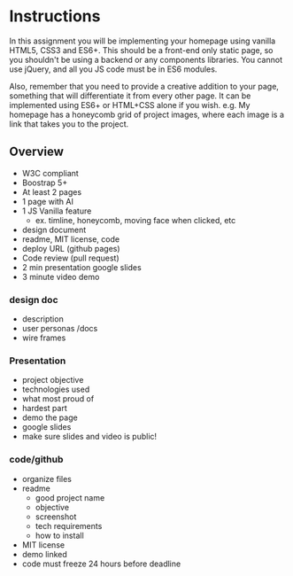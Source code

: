 # Instructions

In this assignment you will be implementing your homepage using vanilla HTML5, CSS3 and ES6+. This should be a front-end only static page, so you shouldn't be using a backend or any components libraries. You cannot use jQuery, and all you JS code must be in ES6 modules. 

Also, remember that you need to provide a creative addition to your page, something that will differentiate it from every other page. It can be implemented using ES6+ or HTML+CSS alone if you wish. e.g. My homepage has a honeycomb grid of project images, where each image is a link that takes you to the project.  

## Overview
* W3C compliant 
* Boostrap 5+
* At least 2 pages 
* 1 page with AI
* 1 JS Vanilla feature 
  * ex. timline, honeycomb, moving face when clicked, etc
* design document 
* readme, MIT license, code
* deploy URL (github pages)
* Code review (pull request)
* 2 min presentation google slides 
* 3 minute video demo 

### design doc 
* description
* user personas /docs 
* wire frames
  
### Presentation
* project objective
* technologies used 
* what most proud of 
* hardest part
* demo the page
* google slides 
* make sure slides and video is public! 

### code/github
* organize files 
* readme 
  * good project name
  * objective 
  * screenshot 
  * tech requirements 
  * how to install 
* MIT license 
* demo linked 
* code must freeze 24 hours before deadline
